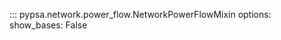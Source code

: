 <!--
SPDX-FileCopyrightText: PyPSA Contributors

SPDX-License-Identifier: CC-BY-4.0
-->

::: pypsa.network.power_flow.NetworkPowerFlowMixin
    options:
        show_bases: False
